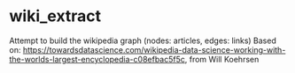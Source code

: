 # wiki_extract

Attempt to build the wikipedia graph (nodes: articles, edges: links)
Based on: https://towardsdatascience.com/wikipedia-data-science-working-with-the-worlds-largest-encyclopedia-c08efbac5f5c,
from Will Koehrsen